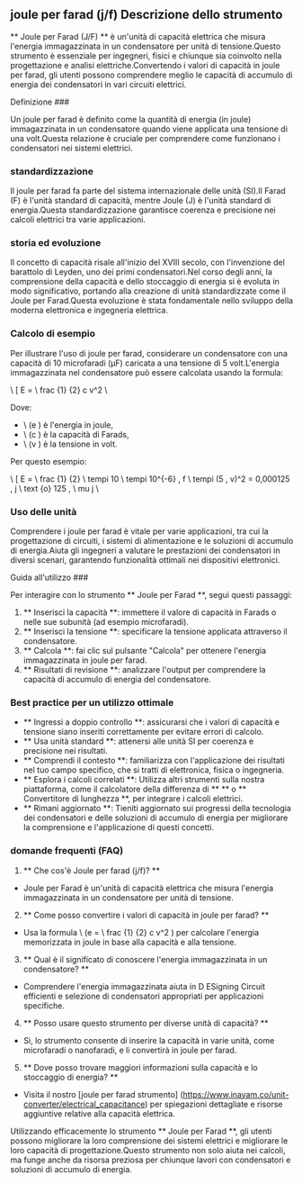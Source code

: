 ## joule per farad (j/f) Descrizione dello strumento

** Joule per Farad (J/F) ** è un'unità di capacità elettrica che misura l'energia immagazzinata in un condensatore per unità di tensione.Questo strumento è essenziale per ingegneri, fisici e chiunque sia coinvolto nella progettazione e analisi elettriche.Convertendo i valori di capacità in joule per farad, gli utenti possono comprendere meglio le capacità di accumulo di energia dei condensatori in vari circuiti elettrici.

Definizione ###

Un joule per farad è definito come la quantità di energia (in joule) immagazzinata in un condensatore quando viene applicata una tensione di una volt.Questa relazione è cruciale per comprendere come funzionano i condensatori nei sistemi elettrici.

### standardizzazione

Il joule per farad fa parte del sistema internazionale delle unità (SI).Il Farad (F) è l'unità standard di capacità, mentre Joule (J) è l'unità standard di energia.Questa standardizzazione garantisce coerenza e precisione nei calcoli elettrici tra varie applicazioni.

### storia ed evoluzione

Il concetto di capacità risale all'inizio del XVIII secolo, con l'invenzione del barattolo di Leyden, uno dei primi condensatori.Nel corso degli anni, la comprensione della capacità e dello stoccaggio di energia si è evoluta in modo significativo, portando alla creazione di unità standardizzate come il Joule per Farad.Questa evoluzione è stata fondamentale nello sviluppo della moderna elettronica e ingegneria elettrica.

### Calcolo di esempio

Per illustrare l'uso di joule per farad, considerare un condensatore con una capacità di 10 microfaradi (µF) caricata a una tensione di 5 volt.L'energia immagazzinata nel condensatore può essere calcolata usando la formula:

\ [
E = \ frac {1} {2} c v^2
\

Dove:
- \ (e \) è l'energia in joule,
- \ (c \) è la capacità di Farads,
- \ (v \) è la tensione in volt.

Per questo esempio:

\ [
E = \ frac {1} {2} \ tempi 10 \ tempi 10^{-6} \, f \ tempi (5 \, v)^2 = 0,000125 \, j \ text {o} 125 \, \ mu j
\

### Uso delle unità

Comprendere i joule per farad è vitale per varie applicazioni, tra cui la progettazione di circuiti, i sistemi di alimentazione e le soluzioni di accumulo di energia.Aiuta gli ingegneri a valutare le prestazioni dei condensatori in diversi scenari, garantendo funzionalità ottimali nei dispositivi elettronici.

Guida all'utilizzo ###

Per interagire con lo strumento ** Joule per Farad **, segui questi passaggi:

1. ** Inserisci la capacità **: immettere il valore di capacità in Farads o nelle sue subunità (ad esempio microfaradi).
2. ** Inserisci la tensione **: specificare la tensione applicata attraverso il condensatore.
3. ** Calcola **: fai clic sul pulsante "Calcola" per ottenere l'energia immagazzinata in joule per farad.
4. ** Risultati di revisione **: analizzare l'output per comprendere la capacità di accumulo di energia del condensatore.

### Best practice per un utilizzo ottimale

- ** Ingressi a doppio controllo **: assicurarsi che i valori di capacità e tensione siano inseriti correttamente per evitare errori di calcolo.
- ** Usa unità standard **: attenersi alle unità SI per coerenza e precisione nei risultati.
- ** Comprendi il contesto **: familiarizza con l'applicazione dei risultati nel tuo campo specifico, che si tratti di elettronica, fisica o ingegneria.
- ** Esplora i calcoli correlati **: Utilizza altri strumenti sulla nostra piattaforma, come il calcolatore della differenza di ** ** o ** Convertitore di lunghezza **, per integrare i calcoli elettrici.
- ** Rimani aggiornato **: Tieniti aggiornato sui progressi della tecnologia dei condensatori e delle soluzioni di accumulo di energia per migliorare la comprensione e l'applicazione di questi concetti.

### domande frequenti (FAQ)

1. ** Che cos'è Joule per farad (j/f)? **
- Joule per Farad è un'unità di capacità elettrica che misura l'energia immagazzinata in un condensatore per unità di tensione.

2. ** Come posso convertire i valori di capacità in joule per farad? **
- Usa la formula \ (e = \ frac {1} {2} c v^2 \) per calcolare l'energia memorizzata in joule in base alla capacità e alla tensione.

3. ** Qual è il significato di conoscere l'energia immagazzinata in un condensatore? **
- Comprendere l'energia immagazzinata aiuta in D ESigning Circuit efficienti e selezione di condensatori appropriati per applicazioni specifiche.

4. ** Posso usare questo strumento per diverse unità di capacità? **
- Sì, lo strumento consente di inserire la capacità in varie unità, come microfaradi o nanofaradi, e li convertirà in joule per farad.

5. ** Dove posso trovare maggiori informazioni sulla capacità e lo stoccaggio di energia? **
- Visita il nostro [joule per farad strumento] (https://www.inayam.co/unit-converter/electrical_capacitance) per spiegazioni dettagliate e risorse aggiuntive relative alla capacità elettrica.

Utilizzando efficacemente lo strumento ** Joule per Farad **, gli utenti possono migliorare la loro comprensione dei sistemi elettrici e migliorare le loro capacità di progettazione.Questo strumento non solo aiuta nei calcoli, ma funge anche da risorsa preziosa per chiunque lavori con condensatori e soluzioni di accumulo di energia.